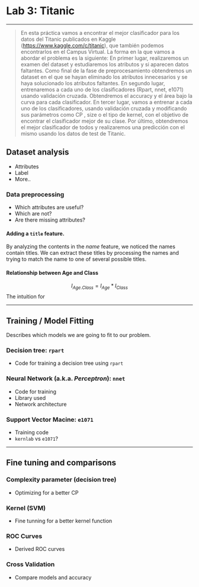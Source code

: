 # Lab 3: Titanic

------------------------------------------------------------------------

> En esta práctica vamos a encontrar el mejor clasificador para los datos del Titanic publicados en Kaggle (<https://www.kaggle.com/c/titanic>), que también podemos encontrarlos en el Campus Virtual. La forma en la que vamos a abordar el problema es la siguiente: En primer lugar, realizaremos un examen del dataset y estudiaremos los atributos y si aparecen datos faltantes. Como final de la fase de preprocesamiento obtendremos un dataset en el que se hayan eliminado los atributos innecesarios y se haya solucionado los atributos faltantes. En segundo lugar, entrenaremos a  cada uno de los clasificadores (Rpart, nnet, e1071) usando validación cruzada. Obtendremos el accuracy y el área bajo la curva para cada clasificador. En tercer lugar, vamos a entrenar a cada uno de los clasificadores, usando validación cruzada y modificando sus parámetros como CP , size o el tipo de kernel, con el objetivo de encontrar el clasificador mejor de su clase. Por último, obtendremos el mejor clasificador de todos y realizaremos una predicción con el mismo usando los datos de test de Titanic.

## Dataset analysis

- Attributes
- Label
- More..

### Data preprocessing

- Which attributes are useful?
- Which are not?
- Are there missing attributes?

#### Adding a `title` feature.
By analyzing the contents in the *name* feature, we noticed the names contain titles. We can extract these titles by processing the names and trying to match the name to one of several possible titles.

#### Relationship between Age and Class
$$
  I_{Age.Class} = I_{Age} * I_{Class}
$$
The intuition for

--- 

## Training / Model Fitting

Describes which models we are going to fit to our problem.

### Decision tree: `rpart`

- Code for training a decision tree using `rpart`


### Neural Network (a.k.a. *Perceptron*): `nnet`

- Code for training
- Library used
- Network architecture

### Support Vector Macine: `e1071`

- Training code
- `kernlab` vs `e1071`?

---

## Fine tuning and comparisons

### Complexity parameter (decision tree)

- Optimizing for a better CP

### Kernel (SVM)

- Fine tunning for a better kernel function

### ROC Curves

- Derived ROC curves

### Cross Validation

- Compare models and accuracy



